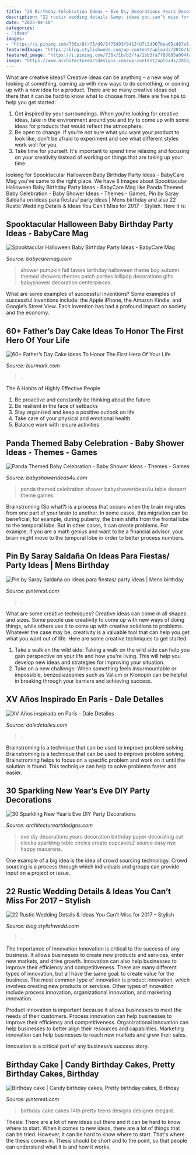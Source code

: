 ```yaml
---
title: "26 Birthday Celebration Ideas ~ Eve Diy Decorations Years Decoration Birthday Paper Decorating Cut Clocks Sparkling Table Circles Create Cupcakes2 Source Easy Nye Happy Macarons"
description: "22 rustic wedding details &amp; ideas you can’t miss for 2017 – stylish"
date: "2023-04-10"
categories:
- "ideas"
images:
- "https://i.pinimg.com/736x/8f/73/d9/8f73d93f9413fd7c2d367bea65cd87e6--dad-birthday--years-birthday-men.jpg"
featuredImage: "https://blog.stylishwedd.com/wp-content/uploads/2016/12/rustic-wedding-sign-ideas-for-2017.jpg"
featured_image: "https://i.pinimg.com/736x/1b/b3/fa/1bb3fa7f80605a004fae81bcb3b9e694.jpg"
image: "https://www.architectureartdesigns.com/wp-content/uploads/2013/12/2016.jpg"
---
```



What are creative ideas?
Creative ideas can be anything – a new way of looking at something, coming up with new ways to do something, or coming up with a new idea for a product. There are so many creative ideas out there that it can be hard to know what to choose from. Here are five tips to help you get started: 
1) Get inspired by your surroundings. When you're looking for creative ideas, take in the environment around you and try to come up with some ideas for products that would reflect the atmosphere. 
2) Be open to change. If you're not sure what you want your product to look like, don't be afraid to experiment and see what different styles work well for you. 
3) Take time for yourself. It's important to spend time relaxing and focusing on your creativity instead of working on things that are taking up your time.

	

		
looking for Spooktacular Halloween Baby Birthday Party Ideas - BabyCare Mag you've came to the right place. We have 8 Images about Spooktacular Halloween Baby Birthday Party Ideas - BabyCare Mag like Panda Themed Baby Celebration - Baby Shower Ideas - Themes - Games, Pin by Saray Saldaña on ideas para fiestas/ party ideas | Mens birthday and also 22 Rustic Wedding Details &amp; Ideas You Can’t Miss for 2017 – Stylish. Here it is:
		
    
## Spooktacular Halloween Baby Birthday Party Ideas - BabyCare Mag

<img loading=lazy src="http://www.babycaremag.com/wp-content/uploads/2016/09/35f169f4e4fb11a070a2831bca53336d.jpg" onerror="this.onerror=null;this.src='https://tse3.mm.bing.net/th?id=OIP.Ee0PM7b-y5rgHRl6bONDbQHaKX&amp;pid=15.1';" alt="Spooktacular Halloween Baby Birthday Party Ideas - BabyCare Mag">

_Source: babycaremag.com_

>shower pumpkin fall favors birthday halloween theme boy autumn themed showers themes patch parties lollipop decorations gifts babyshower decoration centerpieces. 

	

What are some examples of successful inventions?
Some examples of successful inventions include: the Apple iPhone, the Amazon Kindle, and Google’s Street View. Each invention has had a profound impact on society and the economy.

    
## 60+ Father’s Day Cake Ideas To Honor The First Hero Of Your Life

<img loading=lazy src="https://www.blurmark.com/wp-content/uploads/2017/05/Awesome-Cake-Idea.jpg" onerror="this.onerror=null;this.src='https://tse1.mm.bing.net/th?id=OIP.XKmEqGihg-tnqt3b0wJfbQHaJ4&amp;pid=15.1';" alt="60+ Father’s Day Cake Ideas To Honor The First Hero Of Your Life">

_Source: blurmark.com_

>. 

	

The 6 Habits of Highly Effective People
1. Be proactive and constantly be thinking about the future 
2. Be resilient in the face of setbacks 
3. Stay organized and keep a positive outlook on life 
4. Take care of your physical and emotional health 
5. Balance work with leisure activities 

    
## Panda Themed Baby Celebration - Baby Shower Ideas - Themes - Games

<img loading=lazy src="https://babyshowerideas4u.com/wp-content/uploads/2017/10/Panda-Themed-Baby-Celebration-Dessert-Table.jpg" onerror="this.onerror=null;this.src='https://tse3.mm.bing.net/th?id=OIP.VmNbE148w-7ejqpSu6iYPQHaLH&amp;pid=15.1';" alt="Panda Themed Baby Celebration - Baby Shower Ideas - Themes - Games">

_Source: babyshowerideas4u.com_

>panda themed celebration shower babyshowerideas4u table dessert theme games. 

	

Brainstroming (So what?) is a process that occurs when the brain migrates from one part of your brain to another. In some cases, this migration can be beneficial; for example, during puberty, the brain shifts from the frontal lobe to the temporal lobe. But in other cases, it can create problems. For example, if you are a math genius and want to be a financial advisor, your brain might move to the temporal lobe in order to better process numbers.

    
## Pin By Saray Saldaña On Ideas Para Fiestas/ Party Ideas | Mens Birthday

<img loading=lazy src="https://i.pinimg.com/736x/8f/73/d9/8f73d93f9413fd7c2d367bea65cd87e6--dad-birthday--years-birthday-men.jpg" onerror="this.onerror=null;this.src='https://tse4.mm.bing.net/th?id=OIP.47aCys8ys5HshMmbkB14zwHaJ6&amp;pid=15.1';" alt="Pin by Saray Saldaña on ideas para fiestas/ party ideas | Mens birthday">

_Source: pinterest.com_

>. 

	

What are some creative techniques?
Creative ideas can come in all shapes and sizes. Some people use creativity to come up with new ways of doing things, while others use it to come up with creative solutions to problems. Whatever the case may be, creativity is a valuable tool that can help you get what you want out of life. Here are some creative techniques to get started: 
1. Take a walk on the wild side: Taking a walk on the wild side can help you gain perspective on your life and how you're living. This will help you develop new ideas and strategies for improving your situation. 
2. Take on a new challenge: When something feels insurmountable or impossible, benzodiazepines such as Valium or Klonopin can be helpful in breaking through your barriers and achieving success.

    
## XV Años Inspirado En París - Dale Detalles

<img loading=lazy src="https://i1.wp.com/www.daledetalles.com/wp-content/uploads/2016/01/paris12.jpg" onerror="this.onerror=null;this.src='https://tse3.mm.bing.net/th?id=OIP.vggX8i2zqd5gP2DOmiwsPgHaJ4&amp;pid=15.1';" alt="XV Años inspirado en París - Dale Detalles">

_Source: daledetalles.com_

>. 

	

Brainstroming is a technique that can be used to improve problem solving.
Brainstroming is a technique that can be used to improve problem solving. Brainstroming helps to focus on a specific problem and work on it until the solution is found. This technique can help to solve problems faster and easier.

    
## 30 Sparkling New Year’s Eve DIY Party Decorations

<img loading=lazy src="https://www.architectureartdesigns.com/wp-content/uploads/2013/12/2016.jpg" onerror="this.onerror=null;this.src='https://tse2.mm.bing.net/th?id=OIP.PPIFczu3qIP7d8zKnEy1TwHaKg&amp;pid=15.1';" alt="30 Sparkling New Year’s Eve DIY Party Decorations">

_Source: architectureartdesigns.com_

>eve diy decorations years decoration birthday paper decorating cut clocks sparkling table circles create cupcakes2 source easy nye happy macarons. 

	

One example of a big idea is the idea of crowd sourcing technology. Crowd sourcing is a process through which individuals and groups can provide input on a project or issue.

    
## 22 Rustic Wedding Details &amp; Ideas You Can’t Miss For 2017 – Stylish

<img loading=lazy src="https://blog.stylishwedd.com/wp-content/uploads/2016/12/rustic-wedding-sign-ideas-for-2017.jpg" onerror="this.onerror=null;this.src='https://tse3.mm.bing.net/th?id=OIP.a6PvSbfFVf_SDwK7pjWmPwHaKD&amp;pid=15.1';" alt="22 Rustic Wedding Details &amp; Ideas You Can’t Miss for 2017 – Stylish">

_Source: blog.stylishwedd.com_

>. 

	

The Importance of Innovation
Innovation is critical to the success of any business. It allows businesses to create new products and services, enter new markets, and drive growth. Innovation can also help businesses to improve their efficiency and competitiveness.
There are many different types of innovation, but all have the same goal: to create value for the business. The most common type of innovation is product innovation, which involves creating new products or services. Other types of innovation include process innovation, organizational innovation, and marketing innovation.

Product innovation is important because it allows businesses to meet the needs of their customers. Process innovation can help businesses to improve their efficiency and competitiveness. Organizational innovation can help businesses to better align their resources and capabilities. Marketing innovation can help businesses to reach new markets and grow their sales.

Innovation is a critical part of any business’s success story.

    
## Birthday Cake | Candy Birthday Cakes, Pretty Birthday Cakes, Birthday

<img loading=lazy src="https://i.pinimg.com/736x/1b/b3/fa/1bb3fa7f80605a004fae81bcb3b9e694.jpg" onerror="this.onerror=null;this.src='https://tse3.mm.bing.net/th?id=OIP.CZUcR23d3f2qUE3hvQkhXgHaLM&amp;pid=15.1';" alt="Birthday cake | Candy birthday cakes, Pretty birthday cakes, Birthday">

_Source: pinterest.com_

>birthday cake cakes 14th pretty teens designs designer elegant. 

	

Thesis: There are a lot of new ideas out there and it can be hard to know where to start.
When it comes to new ideas, there are a lot of things that can be tried. However, it can be hard to know where to start. That's where the thesis comes in. Thesis should be short and to the point, so that people can understand what it is and how it works.

